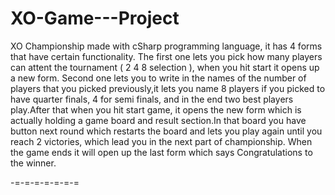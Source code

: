 # XO-Game---Project

XO Championship made with cSharp programming language, it has 4 forms that have certain functionality.
The first one lets you pick how many players can attent the tournament ( 2 4 8 selection ), when you hit start it opens up a new form.
Second one lets you to write in the names of the number of players that you picked previously,it lets you name 8 players
if you picked to have quarter finals, 4 for semi finals, and in the end two best players play.After that when you hit start game,
it opens the new form which is actually holding a game board and result section.In that board you have button next round which restarts 
the board and lets you play again until you reach 2 victories, which lead you in the next part of championship.
When the game ends it will open up the last form which says Congratulations to the winner.

-=-=-=-=-=-=-=

